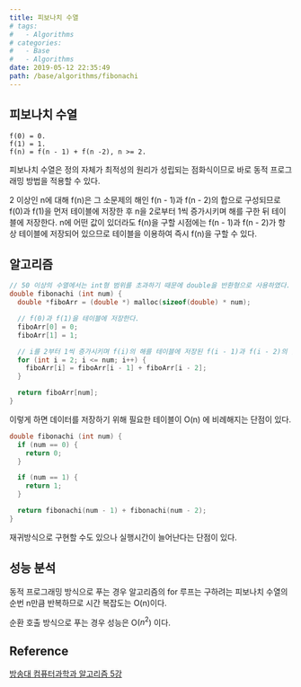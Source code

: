 ```yaml
---
title: 피보나치 수열
# tags:
#   - Algorithms
# categories:
#   - Base
#   - Algorithms
date: 2019-05-12 22:35:49
path: /base/algorithms/fibonachi
---
```


## 피보나치 수열

```
f(0) = 0.
f(1) = 1.
f(n) = f(n - 1) + f(n -2), n >= 2.
```

피보나치 수열은 정의 자체가 최적성의 원리가 성립되는 점화식이므로 바로 동적 프로그래밍 방법을 적용할 수 있다.

2 이상인 n에 대해 f(n)은 그 소문제의 해인 f(n - 1)과 f(n - 2)의 합으로 구성되므로 f(0)과 f(1)을 먼저 테이블에 저장한 후 n을 2로부터 1씩 증가시키며 해를 구한 뒤 테이블에 저장한다. n에 어떤 값이 있더라도 f(n)을 구할 시점에는 f(n - 1)과 f(n - 2)가 항상 테이블에 저장되어 있으므로 테이블을 이용하여 즉시 f(n)을 구할 수 있다.

## 알고리즘

```c
// 50 이상의 수열에서는 int형 범위를 초과하기 때문에 double을 반환형으로 사용하였다.
double fibonachi (int num) {
  double *fiboArr = (double *) malloc(sizeof(double) * num);

  // f(0)과 f(1)을 테이블에 저장한다.
  fiboArr[0] = 0;
  fiboArr[1] = 1;

  // i를 2부터 1씩 증가시키며 f(i)의 해를 테이블에 저장된 f(i - 1)과 f(i - 2)의 합으로 계산하여 다시 테이블에 저장한다.
  for (int i = 2; i <= num; i++) {
    fiboArr[i] = fiboArr[i - 1] + fiboArr[i - 2];
  }

  return fiboArr[num];
}
```

이렇게 하면 데이터를 저장하기 위해 필요한 테이블이 O(n) 에 비례해지는 단점이 있다.

```c
double fibonachi (int num) {
  if (num == 0) {
    return 0;
  }

  if (num == 1) {
    return 1;
  }

  return fibonachi(num - 1) + fibonachi(num - 2);
}
```

재귀방식으로 구현할 수도 있으나 실행시간이 늘어난다는 단점이 있다.

## 성능 분석

동적 프로그래밍 방식으로 푸는 경우 알고리즘의 for 루프는 구하려는 피보나치 수열의 순번 n만큼 반복하므로 시간 복잡도는 O(n)이다.

순환 호출 방식으로 푸는 경우 성능은 O($n^2$) 이다.

## Reference

[방송대 컴퓨터과학과 알고리즘 5강](http://press.knou.ac.kr/goods/textBookView.do?condCmdtCode=9788920026935&condLscValue=001&condYr=&condSmst=)
